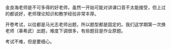 金良海老师是不可多得的好老师，虽然一开始可能对讲课口音不太能接受，但上过的都说好，老师理论知识和教学经验非常丰厚。

开卷考试，以往都是马光志老师出题，所以题型都是固定的。我们这学期第一次换老师（辜希武）出题，难度下调很多，有些题目是作业原题。

考试不难，但是要细心。